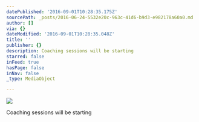 ```yaml
---
datePublished: '2016-09-01T10:28:35.175Z'
sourcePath: _posts/2016-06-24-5532e20c-963c-41d6-b9d3-e982178a60a0.md
author: []
via: {}
dateModified: '2016-09-01T10:28:35.048Z'
title: ''
publisher: {}
description: Coaching sessions will be starting
starred: false
inFeed: true
hasPage: false
inNav: false
_type: MediaObject

---
```

![](https://the-grid-user-content.s3-us-west-2.amazonaws.com/aae5a554-ba6c-4b04-a99a-8035c42d0f0d.png)

Coaching sessions will be starting